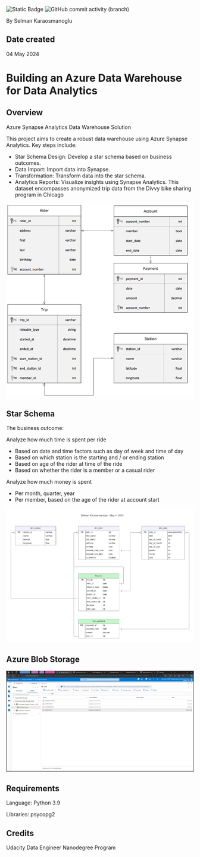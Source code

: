 ![Static Badge](https://img.shields.io/badge/python-3.9-blue)
![GitHub commit activity (branch)](https://img.shields.io/github/commit-activity/t/fermiyon/azure-data-warehouse/main)

By Selman Karaosmanoglu

## Date created
04 May 2024

# Building an Azure Data Warehouse for Data Analytics

## Overview

Azure Synapse Analytics Data Warehouse Solution

This project aims to create a robust data warehouse using Azure Synapse Analytics. Key steps include:

- Star Schema Design: Develop a star schema based on business outcomes.
- Data Import: Import data into Synapse.
- Transformation: Transform data into the star schema.
- Analytics Reports: Visualize insights using Synapse Analytics.
This dataset encompasses anonymized trip data from the Divvy bike sharing program in Chicago

![ERD](resources/divvy-erd.png)



## Star Schema

The business outcome: 

Analyze how much time is spent per ride
- Based on date and time factors such as day of week and time of day
- Based on which station is the starting and / or ending station
- Based on age of the rider at time of the ride
- Based on whether the rider is a member or a casual rider

Analyze how much money is spent
- Per month, quarter, year
- Per member, based on the age of the rider at account start

![screenshot](resources/star-schema.png)

## Azure Blob Storage

![screenshot](resources/az-synapse-extract.png)

## Requirements

Language: Python 3.9

Libraries: psycopg2

## Credits
Udacity Data Engineer Nanodegree Program